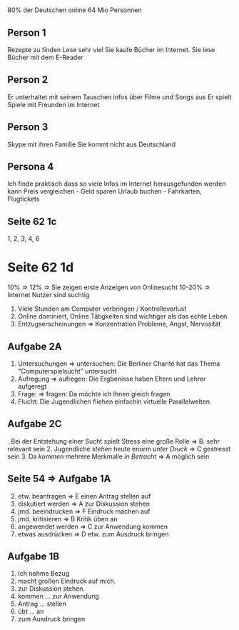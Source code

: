 # 

80% der Deutschen online
64 Mio Personnen 

## Person 1

Rezepte zu finden
Lese sehr viel
Sie kaufe Bücher im Internet. Sie lese Bücher mit dem E-Reader

## Person 2

Er unterhaltet mit seinem
Tauschen infos über Filme und Songs aus
Er spielt Spiele mit Freunden im Internet

## Person 3

Skype mit ihren Familie
Sie kommt nicht aus Deutschland

## Persona 4

Ich finde praktisch dass so viele Infos im Internet herausgefunden werden kann
Preis vergleichen - Geld sparen
Urlaub buchen - Fahrkarten, Flugtickets

## Seite 62 1c

1, 2, 3, 4, 6

# Seite 62 1d

10% => 
12% => Sie zeigen erste Anzeigen von Onlinesucht
10-20% => Internet Nutzer sind suchtig

1. Viele Stunden am Computer verbringen / Kontrolleverlust
2. Online dominiert, Online Tätigkeiten sind wichtiger als das echte Leben
3. Entzugserscheinungen => Konzentration Probleme, Angst, Nervosität

## Aufgabe 2A

1. Untersuchungen => untersuchen: Die Berliner Charité hat das Thema "Computerspielsucht" untersucht
2. Aufregung => aufregen: Die Ergbenisse haben Eltern und Lehrer aufgeregt
3. Frage: => fragen: Da möchte ich Ihnen gleich fragen
4. Flucht: Die Jugendlichen fliehen einfachin virtuelle Parallelwelten.

## Aufgabe 2C

. Bei der Entstehung einer Sucht spielt Stress eine große Rolle => B. sehr relevant sein
2. Jugendliche *stehen* heute enorm *unter Druck* => C gestresst sein
3. Da *kommen* mehrere Merkmalle *in Betracht* => A möglich sein

## Seite 54 => Aufgabe 1A

2. etw. beantragen => E einen Antrag stellen auf
3. diskutiert werden => A zur Diskussion stehen
4. jmd. beeindrucken => F Eindruck machen auf
5. jmd. kritisieren => B Kritik üben an
6. angewendet werden => C zur Anwendung kommen 
7. etwas ausdrücken => D etw. zum Ausdruck bringen

## Aufgabe 1B

1. Ich nehme Bezug 
2. macht großen Eindruck auf mich.
3. zur Diskussion stehen.
4. kommen ... zur Anwendung
5. Antrag ... stellen
6. übt ... an
7. zum Ausdruck bringen
